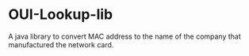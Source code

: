 OUI-Lookup-lib
==============

A java library to convert MAC address to the name of the company that manufactured the network card.
